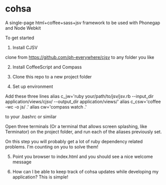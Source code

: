 cohsa
=====

A single-page html+coffee+sass+jsv framework to be used with Phonegap and Node Webkit

To get started

1. Install CJSV

clone from https://github.com/ph-everywhere/cjsv to any folder you like

2. Install CoffeeScript and Compass

3. Clone this repo to a new project folder

4. Set up environment

Add these three lines
alias c_jw='ruby your/path/to/jsv/jsv.rb --input_dir application/views/cjsv/ --output_dir application/views/'
alias c_csw='coffee -wc -o js/ .'
alias cw='compass watch .'

to your .bashrc or similar

Open three terminals (Or a terminal that allows screen splashing, like Terminator) on the project folder, and run each of the aliases previously set.

On this step you will probably get a lot of ruby dependency related problems. I'm counting on you to solve them!

5. Point you browser to index.html and you should see a nice welcome message

6. How can I be able to keep track of cohsa updates while developing my application?
This is simple! 
